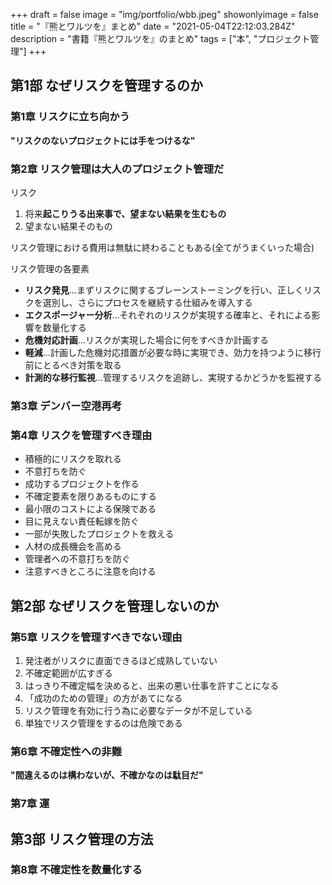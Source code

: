 +++
draft = false
image = "img/portfolio/wbb.jpeg"
showonlyimage = false
title = "『熊とワルツを』まとめ"
date = "2021-05-04T22:12:03.284Z"
description = "書籍『熊とワルツを』のまとめ"
tags = ["本", "プロジェクト管理"]
+++

## 第1部 なぜリスクを管理するのか

### 第1章 リスクに立ち向かう

__**"リスクのないプロジェクトには手をつけるな"**__  

### 第2章 リスク管理は大人のプロジェクト管理だ  

リスク
1. 将来**起こりうる出来事で、望まない結果を生むもの**  
1. 望まない結果そのもの  
  
リスク管理における費用は無駄に終わることもある(全てがうまくいった場合)  
  
リスク管理の各要素

- **リスク発見**…まずリスクに関するブレーンストーミングを行い、正しくリスクを選別し、さらにプロセスを継続する仕組みを導入する  
- **エクスポージャー分析**…それぞれのリスクが実現する確率と、それによる影響を数量化する
- **危機対応計画**…リスクが実現した場合に何をすべきか計画する
- **軽減**…計画した危機対応措置が必要な時に実現でき、効力を持つように移行前にとるべき対策を取る
- **計測的な移行監視**…管理するリスクを追跡し、実現するかどうかを監視する


### 第3章 デンバー空港再考

### 第4章 リスクを管理すべき理由

- 積極的にリスクを取れる
- 不意打ちを防ぐ
- 成功するプロジェクトを作る
- 不確定要素を限りあるものにする
- 最小限のコストによる保険である
- 目に見えない責任転嫁を防ぐ
- 一部が失敗したプロジェクトを救える
- 人材の成長機会を高める
- 管理者への不意打ちを防ぐ
- 注意すべきところに注意を向ける

## 第2部 なぜリスクを管理しないのか

### 第5章 リスクを管理すべきでない理由

1. 発注者がリスクに直面できるほど成熟していない
1. 不確定範囲が広すぎる
1. はっきり不確定幅を決めると、出来の悪い仕事を許すことになる
1. 「成功のための管理」の方があてになる
1. リスク管理を有効に行う為に必要なデータが不足している
1. 単独でリスク管理をするのは危険である


### 第6章 不確定性への非難

__**"間違えるのは構わないが、不確かなのは駄目だ"**__

### 第7章 運

## 第3部 リスク管理の方法

### 第8章 不確定性を数量化する

